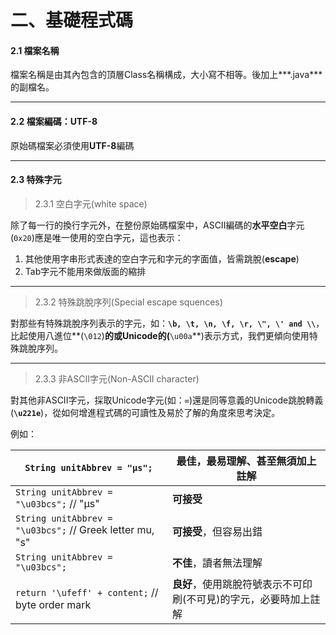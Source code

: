 # 二、基礎程式碼




#### **2.1 檔案名稱**

檔案名稱是由其內包含的頂層Class名稱構成，大小寫不相等。後加上***.java***的副檔名。



---
#### **2.2 檔案編碼：UTF-8**
原始碼檔案必須使用**UTF-8**編碼



---
#### **2.3 特殊字元**
>2.3.1  空白字元(white space)

除了每一行的換行字元外，在整份原始碼檔案中，ASCII編碼的**水平空白**字元(```0x20```)應是唯一使用的空白字元，這也表示：
1. 其他使用字串形式表達的空白字元和字元的字面值，皆需跳脫(**escape**)
1. Tab字元不能用來做版面的縮排


---



>2.3.2 特殊跳脫序列(Special escape squences)

對那些有特殊跳脫序列表示的字元，如：**```\b, \t, \n, \f, \r, \", \' and \\```**，比起使用八進位**(```\012```)**的或Unicode的(**```\u00a```**)表示方式，我們更傾向使用特殊跳脫序列。



---



>2.3.3 非ASCII字元(Non-ASCII character)

對其他非ASCII字元，採取Unicode字元(如：```∞```)還是同等意義的Unicode跳脫轉義(**```\u221e```**)，從如何增進程式碼的可讀性及易於了解的角度來思考決定。

例如：

|```String unitAbbrev = "μs";```|**最佳**，最易理解、甚至無須加上註解|
| -- | -- |
| ```String unitAbbrev = "\u03bcs";``` // "μs" | **可接受** |
| ```String unitAbbrev = "\u03bcs";``` // Greek letter mu, "s" | **可接受**，但容易出錯 |
| ```String unitAbbrev = "\u03bcs";``` | **不佳**，讀者無法理解 |
| ```return '\ufeff' + content;``` // byte order mark | **良好**，使用跳脫符號表示不可印刷(不可見)的字元，必要時加上註解 |



